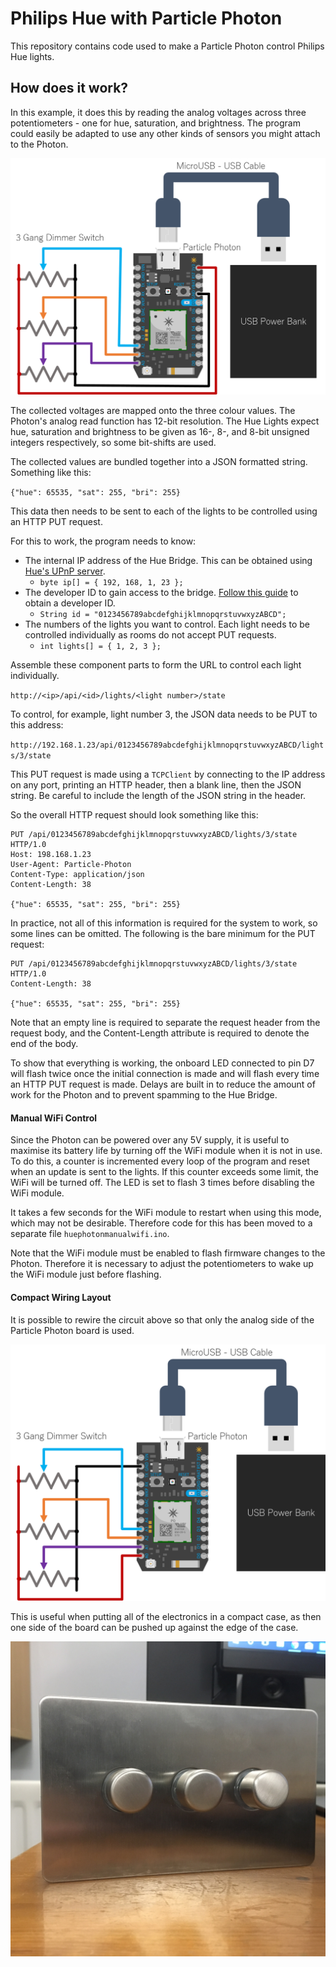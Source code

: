 # Philips Hue with Particle Photon

This repository contains code used to make a Particle Photon control Philips Hue lights.

## How does it work?

In this example, it does this by reading the analog voltages across three potentiometers - one for hue, saturation, and brightness.
The program could easily be adapted to use any other kinds of sensors you might attach to the Photon.

![Wiring Diagram](wiringdiagram.png)

The collected voltages are mapped onto the three colour values. The Photon's analog read function has 12-bit resolution.
The Hue Lights expect hue, saturation and brightness to be given as 16-, 8-, and 8-bit unsigned integers respectively, so some bit-shifts are used.

The collected values are bundled together into a JSON formatted string. Something like this:

`{"hue": 65535, "sat": 255, "bri": 255}`

This data then needs to be sent to each of the lights to be controlled using an HTTP PUT request.

For this to work, the program needs to know:
  - The internal IP address of the Hue Bridge. This can be obtained using [Hue's UPnP server](https://www.meethue.com/api/nupnp).
    - `byte ip[] = { 192, 168, 1, 23 };`
  - The developer ID to gain access to the bridge. [Follow this guide](https://www.developers.meethue.com/documentation/getting-started) to obtain a developer ID.
    - `String id = "0123456789abcdefghijklmnopqrstuvwxyzABCD";`
  - The numbers of the lights you want to control. Each light needs to be controlled individually as rooms do not accept PUT requests.
    - `int lights[] = { 1, 2, 3 };`

Assemble these component parts to form the URL to control each light individually.

`http://<ip>/api/<id>/lights/<light number>/state`

To control, for example, light number 3, the JSON data needs to be PUT to this address:

`http://192.168.1.23/api/0123456789abcdefghijklmnopqrstuvwxyzABCD/lights/3/state`

This PUT request is made using a `TCPClient` by connecting to the IP address on any port, printing an HTTP header, then a blank line, then the JSON string. Be careful to include the length of the JSON string in the header.

So the overall HTTP request should look something like this:

```
PUT /api/0123456789abcdefghijklmnopqrstuvwxyzABCD/lights/3/state HTTP/1.0
Host: 198.168.1.23
User-Agent: Particle-Photon
Content-Type: application/json
Content-Length: 38

{"hue": 65535, "sat": 255, "bri": 255}
```

In practice, not all of this information is required for the system to work, so some lines can be omitted. The following is the bare minimum for the PUT request:

```
PUT /api/0123456789abcdefghijklmnopqrstuvwxyzABCD/lights/3/state HTTP/1.0
Content-Length: 38

{"hue": 65535, "sat": 255, "bri": 255}
```

Note that an empty line is required to separate the request header from the request body, and the Content-Length attribute is required to denote the end of the body.

To show that everything is working, the onboard LED connected to pin D7 will flash twice once the initial connection is made and will flash every time an HTTP PUT request is made. Delays are built in to reduce the amount of work for the Photon and to prevent spamming to the Hue Bridge.

#### Manual WiFi Control

Since the Photon can be powered over any 5V supply, it is useful to maximise its battery life by turning off the WiFi module when it is not in use. To do this, a counter is incremented every loop of the program and reset when an update is sent to the lights. If this counter exceeds some limit, the WiFi will be turned off. The LED is set to flash 3 times before disabling the WiFi module.

It takes a few seconds for the WiFi module to restart when using this mode, which may not be desirable. Therefore code for this has been moved to a separate file `huephotonmanualwifi.ino`.

Note that the WiFi module must be enabled to flash firmware changes to the Photon. Therefore it is necessary to adjust the potentiometers to wake up the WiFi module just before flashing.


#### Compact Wiring Layout

It is possible to rewire the circuit above so that only the analog side of the Particle Photon board is used.

![Compact Wiring Diagram](wiringdiagramcompact.png)

This is useful when putting all of the electronics in a compact case, as then one side of the board can be pushed up against the edge of the case.

![Assembled Case](dimmers.jpg)
